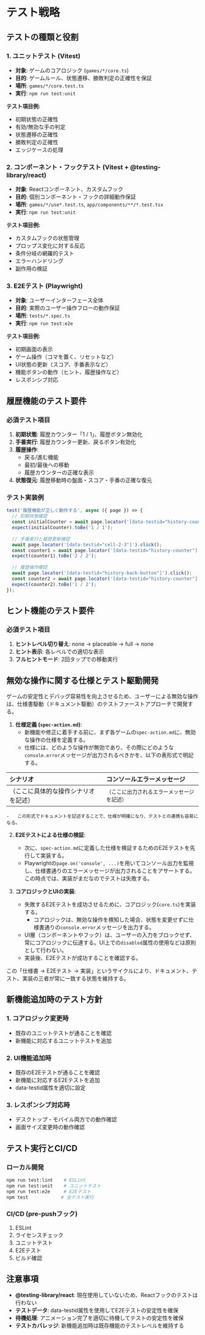 # テスト戦略

## テストの種類と役割

### 1. ユニットテスト (Vitest)
- **対象**: ゲームのコアロジック (`games/*/core.ts`)
- **目的**: ゲームルール、状態遷移、勝敗判定の正確性を保証
- **場所**: `games/*/core.test.ts`
- **実行**: `npm run test:unit`

**テスト項目例:**
- 初期状態の正確性
- 有効/無効な手の判定
- 状態遷移の正確性
- 勝敗判定の正確性
- エッジケースの処理

### 2. コンポーネント・フックテスト (Vitest + @testing-library/react)
- **対象**: Reactコンポーネント、カスタムフック
- **目的**: 個別コンポーネント・フックの詳細動作保証
- **場所**: `games/*/use*.test.ts`, `app/components/**/*.test.tsx`
- **実行**: `npm run test:unit`

**テスト項目例:**
- カスタムフックの状態管理
- プロップス変化に対する反応
- 条件分岐の網羅的テスト
- エラーハンドリング
- 副作用の検証

### 3. E2Eテスト (Playwright)
- **対象**: ユーザーインターフェース全体
- **目的**: 実際のユーザー操作フローの動作保証
- **場所**: `tests/*.spec.ts`
- **実行**: `npm run test:e2e`

**テスト項目例:**
- 初期画面の表示
- ゲーム操作（コマを置く、リセットなど）
- UI状態の更新（スコア、手番表示など）
- 機能ボタンの動作（ヒント、履歴操作など）
- レスポンシブ対応

## 履歴機能のテスト要件

### 必須テスト項目
1. **初期状態**: 履歴カウンター「1 / 1」、履歴ボタン無効化
2. **手番実行**: 履歴カウンター更新、戻るボタン有効化
3. **履歴操作**: 
   - 戻る/進む機能
   - 最初/最後への移動
   - 履歴カウンターの正確な表示
4. **状態復元**: 履歴移動時の盤面・スコア・手番の正確な復元

### テスト実装例
```typescript
test('履歴機能が正しく動作する', async ({ page }) => {
  // 初期状態確認
  const initialCounter = await page.locator('[data-testid="history-counter"]').textContent();
  expect(initialCounter).toBe('1 / 1');
  
  // 手番実行と履歴更新確認
  await page.locator('[data-testid="cell-2-3"]').click();
  const counter1 = await page.locator('[data-testid="history-counter"]').textContent();
  expect(counter1).toBe('2 / 2');
  
  // 履歴操作確認
  await page.locator('[data-testid="history-back-button"]').click();
  const counter2 = await page.locator('[data-testid="history-counter"]').textContent();
  expect(counter2).toBe('1 / 2');
});
```

## ヒント機能のテスト要件

### 必須テスト項目
1. **ヒントレベル切り替え**: none → placeable → full → none
2. **ヒント表示**: 各レベルでの適切な表示
3. **フルヒントモード**: 2回タップでの移動実行

## 無効な操作に関する仕様とテスト駆動開発

ゲームの安定性とデバッグ容易性を向上させるため、ユーザーによる無効な操作は、仕様書駆動（ドキュメント駆動）のテストファーストアプローチで開発する。

1.  **仕様定義 (`spec-action.md`)**:
    -   新機能や修正に着手する前に、まず各ゲームの`spec-action.md`に、無効な操作の仕様を定義する。
    -   仕様には、どのような操作が無効であり、その際にどのような`console.error`メッセージが出力されるべきかを、以下の表形式で明記する。

| シナリオ | コンソールエラーメッセージ |
| :--- | :--- |
| （ここに具体的な操作シナリオを記述） | `（ここに出力されるエラーメッセージを記述）` |

    -   この形式でドキュメントを記述することで、仕様が明確になり、テストとの連携も容易になる。

2.  **E2Eテストによる仕様の検証**:
    -   次に、`spec-action.md`に定義した仕様を検証するためのE2Eテストを先行して実装する。
    -   Playwrightの`page.on('console', ...)`を用いてコンソール出力を監視し、仕様書通りのエラーメッセージが出力されることをアサートする。この時点では、実装がまだなのでテストは失敗する。

3.  **コアロジックとUIの実装**:
    - 失敗するE2Eテストを成功させるために、コアロジック(`core.ts`)を実装する。
        - コアロジックは、無効な操作を検知した場合、状態を変更せずに仕様書通りの`console.error`メッセージを出力する。
    - UI層（コンポーネントやフック）は、ユーザーの入力をブロックせず、常にコアロジックに伝達する。UI上での`disabled`属性の使用などは原則として行わない。
    - 実装後、E2Eテストが成功することを確認する。

この「仕様書 → E2Eテスト → 実装」というサイクルにより、ドキュメント、テスト、実装の三者が常に一致する状態を維持する。

## 新機能追加時のテスト方針

### 1. コアロジック変更時
- 既存のユニットテストが通ることを確認
- 新機能に対応するユニットテストを追加

### 2. UI機能追加時
- 既存のE2Eテストが通ることを確認
- 新機能に対応するE2Eテストを追加
- data-testid属性を適切に設定

### 3. レスポンシブ対応時
- デスクトップ・モバイル両方での動作確認
- 画面サイズ変更時の動作確認

## テスト実行とCI/CD

### ローカル開発
```bash
npm run test:lint    # ESLint
npm run test:unit    # ユニットテスト
npm run test:e2e     # E2Eテスト
npm test            # 全テスト実行
```

### CI/CD (pre-pushフック)
1. ESLint
2. ライセンスチェック
3. ユニットテスト
4. E2Eテスト
5. ビルド確認

## 注意事項

- **@testing-library/react**: 現在使用していないため、Reactフックのテストは行わない
- **テストデータ**: data-testid属性を使用してE2Eテストの安定性を確保
- **待機処理**: アニメーション完了を適切に待機してテストの安定性を確保
- **テストカバレッジ**: 新機能追加時は既存機能のテストレベルを維持する